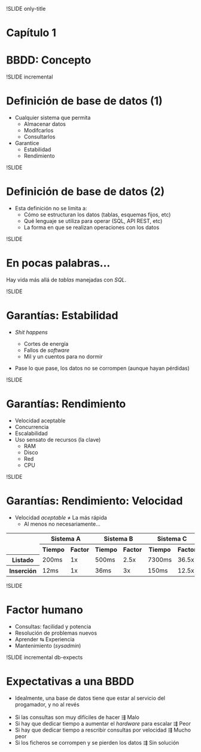 !SLIDE only-title

# Capítulo 1 #

# BBDD: Concepto #

!SLIDE incremental

# Definición de base de datos (1) #

* Cualquier sistema que permita
  * Almacenar datos
  * Modifcarlos
  * Consultarlos
* Garantice
  * Estabilidad
  * Rendimiento

!SLIDE

# Definición de base de datos (2) #

* Esta definición no se limita a:
  * Cómo se estructuran los datos (tablas, esquemas fijos, etc)
  * Qué lenguaje se utiliza para operar (SQL, API REST, etc)
  * La forma en que se realizan operaciones con los datos

!SLIDE

# En pocas palabras... #

Hay vida más allá de *tablas* manejadas con *SQL*.

!SLIDE

# Garantías: Estabilidad #

* _Shit happens_
  * Cortes de energía
  * Fallos de _software_
  * Mil y un cuentos para no dormir

* Pase lo que pase, los datos no se corrompen (aunque hayan pérdidas)

!SLIDE

# Garantías: Rendimiento #

* Velocidad aceptable
* Concurrencia
* Escalabilidad
* Uso sensato de recursos (la clave)
  * RAM
  * Disco
  * Red
  * CPU

!SLIDE

# Garantías: Rendimiento: Velocidad #

* Velocidad _aceptable_ ≠ La más rápida
  * Al menos no necesariamente...

<table class="speed-engines">
  <tr>
    <th rowspan="2"> </th>
    <th colspan="2">Sistema A</th>
    <th colspan="2">Sistema B</th>
    <th colspan="2">Sistema C</th>
  </tr>
  <tr>
    <th>Tiempo</th>
    <th>Factor</th>
    <th>Tiempo</th>
    <th>Factor</th>
    <th>Tiempo</th>
    <th>Factor</th>
  </tr>
  <tr>
    <th>Listado</th>
    <td>200ms</td>
    <td>1x</td>
    <td>500ms</td>
    <td>2.5x</td>
    <td>7300ms</td>
    <td>36.5x</td>
  </tr>
  <tr>
    <th>Inserción</th>
    <td>12ms</td>
    <td>1x</td>
    <td>36ms</td>
    <td>3x</td>
    <td>150ms</td>
    <td>12.5x</td>
  </tr>
</table>

!SLIDE

# Factor humano #

* Consultas: facilidad y potencia
* Resolución de problemas nuevos
* Aprender ⇆ Experiencia
* Mantenimiento (_sysadmin_)

!SLIDE incremental db-expects

# Expectativas a una BBDD #

* Idealmente, una base de datos tiene que estar al servicio del progamador, y no al revés<br><br>
* Si las consultas son muy difíciles de hacer <span class="final">⇶ Malo</span>
* Si hay que dedicar tiempo a aumentar el _hardware_ para escalar <span class="final">⇶ Peor</span>
* Si hay que dedicar tiempo a rescribir consultas por velocidad <span class="final">⇶ Mucho peor</span>
* Si los ficheros se corrompen y se pierden los datos <span class="final">⇶ Sin solución</span>

<script>
  var colors = ["#740", "#a43", "#c12", "#f11"];
  $(".db-expects li span.final").
    css("float", "right").
    css("display", "inline-block").
    css("width", "25%").
    each(function() { this.style.color = colors.shift(); });
</script>
